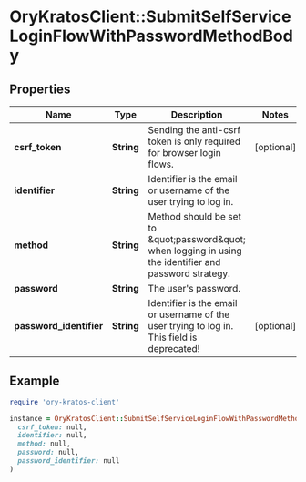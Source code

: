 # OryKratosClient::SubmitSelfServiceLoginFlowWithPasswordMethodBody

## Properties

| Name | Type | Description | Notes |
| ---- | ---- | ----------- | ----- |
| **csrf_token** | **String** | Sending the anti-csrf token is only required for browser login flows. | [optional] |
| **identifier** | **String** | Identifier is the email or username of the user trying to log in. |  |
| **method** | **String** | Method should be set to \&quot;password\&quot; when logging in using the identifier and password strategy. |  |
| **password** | **String** | The user&#39;s password. |  |
| **password_identifier** | **String** | Identifier is the email or username of the user trying to log in. This field is deprecated! | [optional] |

## Example

```ruby
require 'ory-kratos-client'

instance = OryKratosClient::SubmitSelfServiceLoginFlowWithPasswordMethodBody.new(
  csrf_token: null,
  identifier: null,
  method: null,
  password: null,
  password_identifier: null
)
```


